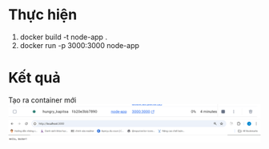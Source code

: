 # Thực hiện
1.  docker build -t node-app .
2.  docker run -p 3000:3000 node-app
# Kết quả
Tạo ra container mới
![alt text](image.png) 
![alt text](image-1.png)